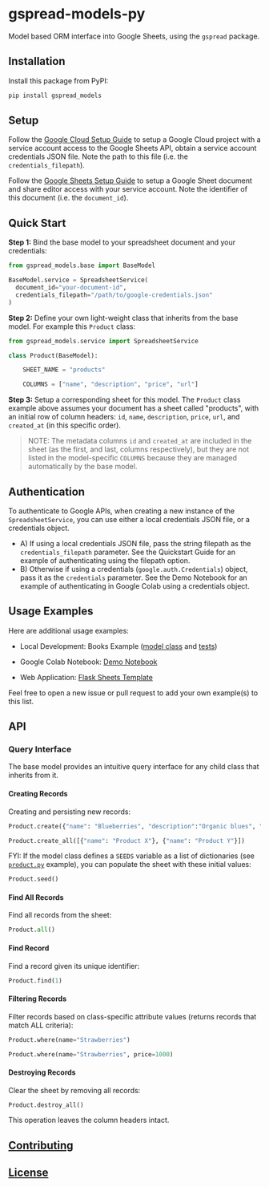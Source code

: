 # gspread-models-py

Model based ORM interface into Google Sheets, using the `gspread` package.

## Installation

Install this package from PyPI:

```sh
pip install gspread_models
```

## Setup

Follow the [Google Cloud Setup Guide](/docs/GOOGLE_CLOUD.md) to setup a Google Cloud project with a service account access to the Google Sheets API, obtain a service account credentials JSON file. Note the path to this file (i.e. the `credentials_filepath`).

Follow the [Google Sheets Setup Guide](/docs/GOOGLE_SHEETS.md) to setup a Google Sheet document and share editor access with your service account. Note the identifier of this document (i.e. the `document_id`).


## Quick Start

**Step 1:** Bind the base model to your spreadsheet document and your credentials:

```py
from gspread_models.base import BaseModel

BaseModel.service = SpreadsheetService(
  document_id="your-document-id",
  credentials_filepath="/path/to/google-credentials.json"
)
```

**Step 2:** Define your own light-weight class that inherits from the base model. For example this `Product` class:

```python
from gspread_models.service import SpreadsheetService

class Product(BaseModel):

    SHEET_NAME = "products"

    COLUMNS = ["name", "description", "price", "url"]

```

**Step 3:** Setup a corresponding sheet for this model. The `Product` class example above assumes your document has a sheet called "products", with an initial row of column headers: `id`, `name`, `description`, `price`, `url`, and `created_at` (in this specific order).

> NOTE: The metadata columns `id` and `created_at` are included in the sheet (as the first, and last, columns respectively), but they are not listed in the model-specific `COLUMNS` because they are managed automatically by the base model.


## Authentication

To authenticate to Google APIs, when creating a new instance of the `SpreadsheetService`, you can use either a local credentials JSON file, or a credentials object.

  + A) If using a local credentials JSON file, pass the string filepath as the `credentials_filepath` parameter. See the Quickstart Guide for an example of authenticating using the filepath option.
  + B) Otherwise if using a credentials (`google.auth.Credentials`) object, pass it as the `credentials` parameter. See the Demo Notebook for an example of authenticating in Google Colab using a credentials object.

## Usage Examples

Here are additional usage examples:

  + Local Development: Books Example ([model class](/test/models/book.py) and [tests](test/models_test.py))

  + Google Colab Notebook: [Demo Notebook](/notebooks/gspread_models_package_demo_v102.py)

  + Web Application: [Flask Sheets Template](https://github.com/prof-rossetti/flask-sheets-template-2024)

Feel free to open a new issue or pull request to add your own example(s) to this list.


## API

### Query Interface

The base model provides an intuitive query interface for any child class that inherits from it.

#### Creating Records

Creating and persisting new records:

```py
Product.create({"name": "Blueberries", "description":"Organic blues", "price":3.99})
```

```py
Product.create_all([{"name": "Product X"}, {"name": "Product Y"}])
```

FYI: If the model class defines a `SEEDS` variable as a list of dictionaries (see [`product.py`](/test/models/product.py) example), you can populate the sheet with these initial values:

```py
Product.seed()
```


#### Find All Records

Find all records from the sheet:

```py
Product.all()
```

#### Find Record

Find a record given its unique identifier:

```py
Product.find(1)
```

#### Filtering Records

Filter records based on class-specific attribute values (returns records that match ALL criteria):

```py
Product.where(name="Strawberries")

Product.where(name="Strawberries", price=1000)
```

#### Destroying Records

Clear the sheet by removing all records:

```py
Product.destroy_all()
```

This operation leaves the column headers intact.


## [Contributing](/.github/CONTRIBUTING.md)

## [License](/LICENSE)
